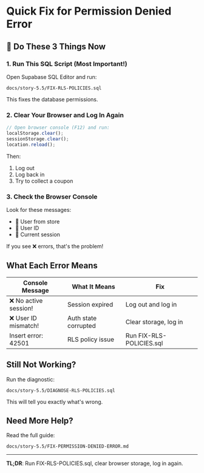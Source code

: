 # Quick Fix for Permission Denied Error

## 🚨 Do These 3 Things Now

### 1. Run This SQL Script (Most Important!)

Open Supabase SQL Editor and run:
```
docs/story-5.5/FIX-RLS-POLICIES.sql
```

This fixes the database permissions.

### 2. Clear Your Browser and Log In Again

```javascript
// Open browser console (F12) and run:
localStorage.clear();
sessionStorage.clear();
location.reload();
```

Then:
1. Log out
2. Log back in
3. Try to collect a coupon

### 3. Check the Browser Console

Look for these messages:
- 🔐 User from store
- 🔐 User ID
- 🔐 Current session

If you see ❌ errors, that's the problem!

## What Each Error Means

| Console Message | What It Means | Fix |
|----------------|---------------|-----|
| ❌ No active session! | Session expired | Log out and log in |
| ❌ User ID mismatch! | Auth state corrupted | Clear storage, log in |
| Insert error: 42501 | RLS policy issue | Run FIX-RLS-POLICIES.sql |

## Still Not Working?

Run the diagnostic:
```
docs/story-5.5/DIAGNOSE-RLS-POLICIES.sql
```

This will tell you exactly what's wrong.

## Need More Help?

Read the full guide:
```
docs/story-5.5/FIX-PERMISSION-DENIED-ERROR.md
```

---

**TL;DR**: Run FIX-RLS-POLICIES.sql, clear browser storage, log in again.
